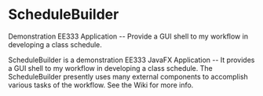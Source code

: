 # ScheduleBuilder

Demonstration EE333 Application -- Provide a GUI shell to my workflow in developing a class schedule.

ScheduleBuilder is a demonstration EE333 JavaFX Application -- It provides a GUI shell to my workflow 
in developing a class schedule. The ScheduleBuilder presently uses many external components to accomplish
various tasks of the workflow.  See the Wiki for more info.
